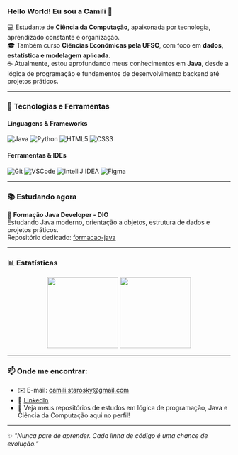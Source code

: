 ### Hello World! Eu sou a Camili 👋

💻 Estudante de **Ciência da Computação**, apaixonada por tecnologia, aprendizado constante e organização.  
🎓 Também curso **Ciências Econômicas pela UFSC**, com foco em **dados, estatística e modelagem aplicada**.  
☕ Atualmente, estou aprofundando meus conhecimentos em **Java**, desde a lógica de programação e fundamentos de desenvolvimento backend até projetos práticos.

---

### 🚀 Tecnologias e Ferramentas

#### Linguagens & Frameworks
![Java](https://img.shields.io/badge/Java-ED8B00?style=for-the-badge&logo=java&logoColor=white)
![Python](https://img.shields.io/badge/Python-3776AB?style=for-the-badge&logo=python&logoColor=white)
![HTML5](https://img.shields.io/badge/HTML5-E34F26?style=for-the-badge&logo=html5&logoColor=white)
![CSS3](https://img.shields.io/badge/CSS3-1572B6?style=for-the-badge&logo=css3&logoColor=white)

#### Ferramentas & IDEs
![Git](https://img.shields.io/badge/Git-F05032?style=for-the-badge&logo=git&logoColor=white)
![VSCode](https://img.shields.io/badge/VSCode-007ACC?style=for-the-badge&logo=visual-studio-code&logoColor=white)
![IntelliJ IDEA](https://img.shields.io/badge/IntelliJIDEA-000000?style=for-the-badge&logo=intellijidea&logoColor=white)
![Figma](https://img.shields.io/badge/Figma-F24E1E?style=for-the-badge&logo=figma&logoColor=white)

---

### 📚 Estudando agora

🎯 **Formação Java Developer - DIO**  
Estudando Java moderno, orientação a objetos, estrutura de dados e projetos práticos.  
Repositório dedicado: [formacao-java](https://github.com/camilistarosky/formacao-java-developer)

---

### 📊 Estatísticas

<div align="center">
  <img height="160em" src="https://github-readme-stats.vercel.app/api?username=camilistarosky&show_icons=true&theme=tokyonight&count_private=true&hide=prs"/>
  <img height="160em" src="https://github-readme-stats.vercel.app/api/top-langs/?username=camilistarosky&layout=compact&langs_count=8&theme=tokyonight"/>
</div>

---

### 📫 Onde me encontrar:

- ✉️ E-mail: camili.starosky@gmail.com
- 💼 [LinkedIn](https://www.linkedin.com/in/camilistarosky/)
- 📁 Veja meus repositórios de estudos em lógica de programação, Java e Ciência da Computação aqui no perfil!

---

✨ _"Nunca pare de aprender. Cada linha de código é uma chance de evolução."_  
